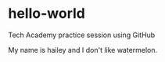 # hello-world
Tech Academy practice session using GitHub

My name is hailey and I don't like watermelon. 
